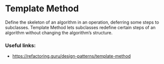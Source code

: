 # Template Method

Define the
skeleton of an algorithm in an operation,
deferring some steps to subclasses.
Template Method lets subclasses redefine
certain steps of an algorithm without
changing the algorithm’s structure.

### Useful links:
* https://refactoring.guru/design-patterns/template-method